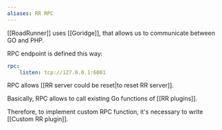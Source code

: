 ```yaml
---
aliases: RR RPC
---
```


[[RoadRunner]] uses [[Goridge]], that allows us to communicate between GO and PHP.

RPC endpoint is defined this way:

```yaml
rpc:  
    listen: tcp://127.0.0.1:6001
```

RPC allows [[RR server could be reset|to reset RR server]].

Basically, RPC allows to call existing Go functions of [[RR plugins]].

Therefore, to implement custom RPC function, it's necessary to write [[Custom RR plugin]].